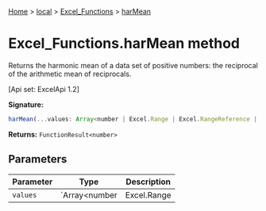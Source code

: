 [Home](./index) &gt; [local](local.md) &gt; [Excel\_Functions](local.excel_functions.md) &gt; [harMean](local.excel_functions.harmean.md)

# Excel\_Functions.harMean method

Returns the harmonic mean of a data set of positive numbers: the reciprocal of the arithmetic mean of reciprocals. 

 \[Api set: ExcelApi 1.2\]

**Signature:**
```javascript
harMean(...values: Array<number | Excel.Range | Excel.RangeReference | Excel.FunctionResult<any>>): FunctionResult<number>;
```
**Returns:** `FunctionResult<number>`

## Parameters

|  Parameter | Type | Description |
|  --- | --- | --- |
|  `values` | `Array<number | Excel.Range | Excel.RangeReference | Excel.FunctionResult<any>>` |  |

